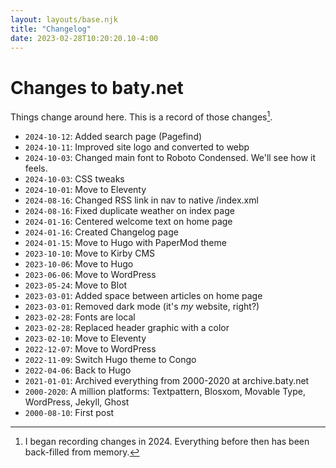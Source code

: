 ```yaml
---
layout: layouts/base.njk
title: "Changelog"
date: 2023-02-28T10:20:20.10-4:00
---
```


# Changes to baty.net



Things change around here. This is a record of those changes[^start].


<div class="compact">

- `2024-10-12`: Added search page (Pagefind)
- `2024-10-11`: Improved site logo and converted to webp
- `2024-10-03`: Changed main font to Roboto Condensed. We'll see how it feels.
- `2024-10-03`: CSS tweaks
- `2024-10-01`: Move to Eleventy
- `2024-08-16`: Changed RSS link in nav to native /index.xml
- `2024-08-16`: Fixed duplicate weather on index page
- `2024-01-16`: Centered welcome text on home page
- `2024-01-16`: Created Changelog page
- `2024-01-15`: Move to Hugo with PaperMod theme
- `2023-10-10`: Move to Kirby CMS
- `2023-10-06`: Move to Hugo
- `2023-06-06`: Move to WordPress
- `2023-05-24`: Move to Blot
- `2023-03-01`: Added space between articles on home page
- `2023-03-01`: Removed dark mode (it's _my_ website, right?)
- `2023-02-28`: Fonts are local
- `2023-02-28`: Replaced header graphic with a color
- `2023-02-10`: Move to Eleventy
- `2022-12-07`: Move to WordPress
- `2022-11-09`: Switch Hugo theme to Congo
- `2022-04-06`: Back to Hugo
- `2021-01-01`: Archived everything from 2000-2020 at archive.baty.net
- `2000-2020`: A million platforms: Textpattern, Blosxom, Movable Type, WordPress, Jekyll, Ghost
- `2000-08-10`: First post

</div>



[^start]: I began recording changes in 2024. Everything before then has been back-filled from memory.
